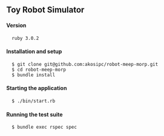 ## Toy Robot Simulator


#### Version
```
  ruby 3.0.2
```

#### Installation and setup

```
  $ git clone git@github.com:akosipc/robot-meep-morp.git
  $ cd robot-meep-morp
  $ bundle install
```

#### Starting the application

```
  $ ./bin/start.rb
```

#### Running the test suite

```
  $ bundle exec rspec spec
```
